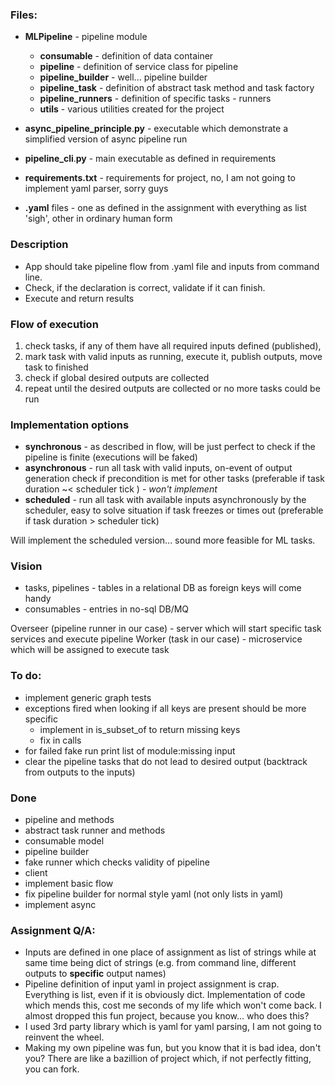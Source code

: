 ### Files:

- **MLPipeline** - pipeline module
  - **consumable** - definition of data container
  - **pipeline** - definition of service class for pipeline
  - **pipeline_builder** - well... pipeline builder
  - **pipeline_task** - definition of abstract task method and task factory
  - **pipeline_runners** - definition of specific tasks - runners
  - **utils** - various utilities created for the project

- **async_pipeline_principle**.**py** - executable which demonstrate a simplified version of async pipeline run
- **pipeline_cli**.**py** - main executable as defined in requirements
- **requirements.txt** - requirements for project, no, I am not going to implement yaml parser, sorry guys
- **.yaml** files - one as defined in the assignment with everything as list 'sigh', other in ordinary human form 

### Description

- App should take pipeline flow from .yaml file and inputs from command line.
- Check, if the declaration is correct, validate if it can finish.
- Execute and return results

### Flow of execution

1. check tasks, if any of them have all required inputs defined (published),
2. mark task with valid inputs as running, execute it, publish outputs, move task to finished
3. check if global desired outputs are collected
4. repeat until the desired outputs are collected or no more tasks could be run

### Implementation options

- **synchronous** - as described in flow, will be just perfect to check if the pipeline is finite (executions will be faked)
- **asynchronous** - run all task with valid inputs, on-event of output generation check if precondition is met for other tasks (preferable if task duration ~< scheduler tick ) - *won't implement*
- **scheduled** - run all task with available inputs asynchronously by the scheduler, easy to solve situation if task freezes or times out (preferable if task duration > scheduler tick)

Will implement the scheduled version... sound more feasible for ML tasks.

### Vision

- tasks, pipelines - tables in a relational DB as foreign keys will come handy
- consumables - entries in no-sql DB/MQ

Overseer (pipeline runner in our case) - server which will start specific task services and execute pipeline
Worker (task in our case) - microservice which will be assigned to execute task

### To do:

- implement generic graph tests
- exceptions fired when looking if all keys are present should be more specific
  - implement in is_subset_of to return missing keys
  - fix in calls
- for failed fake run print list of module:missing input
- clear the pipeline tasks that do not lead to desired output (backtrack from outputs to the inputs)

### Done

+ pipeline and methods
+ abstract task runner and methods
+ consumable model
+ pipeline builder
+ fake runner which checks validity of pipeline
+ client
+ implement basic flow
+ fix pipeline builder for normal style yaml (not only lists in yaml)
+ implement async


### Assignment Q/A:

- Inputs are defined in one place of assignment as list of strings while at same time being dict of strings (e.g. from command line, different outputs to **specific** output names)
- Pipeline definition of input yaml in project assignment is crap. Everything is list, even if it is obviously dict. Implementation of code which mends this, cost me seconds of my life which won't come back. I almost dropped this fun project, because you know... who does this?
- I used 3rd party library which is yaml for yaml parsing, I am not going to reinvent the wheel.
- Making my own pipeline was fun, but you know that it is bad idea, don't you? There are like a bazillion of project which, if not perfectly fitting, you can fork. 